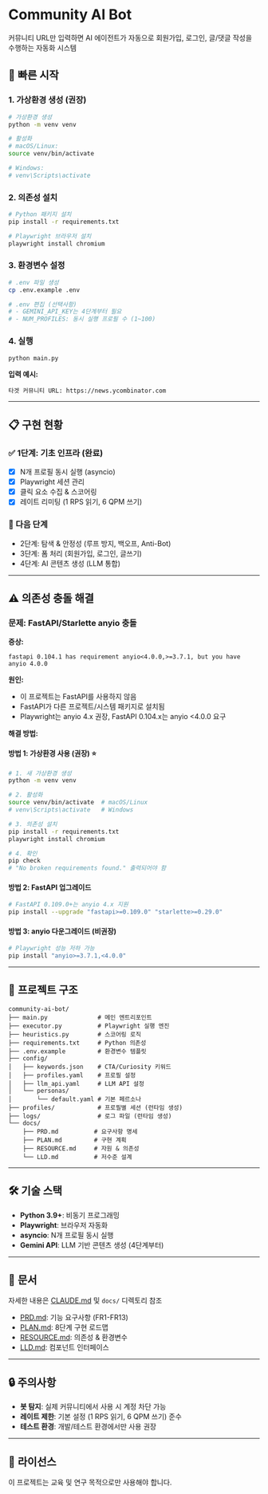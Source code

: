 # Community AI Bot

커뮤니티 URL만 입력하면 AI 에이전트가 자동으로 회원가입, 로그인, 글/댓글 작성을 수행하는 자동화 시스템

## 🚀 빠른 시작

### 1. 가상환경 생성 (권장)

```bash
# 가상환경 생성
python -m venv venv

# 활성화
# macOS/Linux:
source venv/bin/activate

# Windows:
# venv\Scripts\activate
```

### 2. 의존성 설치

```bash
# Python 패키지 설치
pip install -r requirements.txt

# Playwright 브라우저 설치
playwright install chromium
```

### 3. 환경변수 설정

```bash
# .env 파일 생성
cp .env.example .env

# .env 편집 (선택사항)
# - GEMINI_API_KEY는 4단계부터 필요
# - NUM_PROFILES: 동시 실행 프로필 수 (1~100)
```

### 4. 실행

```bash
python main.py
```

**입력 예시:**
```
타겟 커뮤니티 URL: https://news.ycombinator.com
```

---

## 📋 구현 현황

### ✅ 1단계: 기초 인프라 (완료)
- [x] N개 프로필 동시 실행 (asyncio)
- [x] Playwright 세션 관리
- [x] 클릭 요소 수집 & 스코어링
- [x] 레이트 리미팅 (1 RPS 읽기, 6 QPM 쓰기)

### 🚧 다음 단계
- 2단계: 탐색 & 안정성 (루프 방지, 백오프, Anti-Bot)
- 3단계: 폼 처리 (회원가입, 로그인, 글쓰기)
- 4단계: AI 콘텐츠 생성 (LLM 통합)

---

## ⚠️ 의존성 충돌 해결

### 문제: FastAPI/Starlette anyio 충돌

**증상:**
```
fastapi 0.104.1 has requirement anyio<4.0.0,>=3.7.1, but you have anyio 4.0.0
```

**원인:**
- 이 프로젝트는 FastAPI를 사용하지 않음
- FastAPI가 다른 프로젝트/시스템 패키지로 설치됨
- Playwright는 anyio 4.x 권장, FastAPI 0.104.x는 anyio <4.0.0 요구

**해결 방법:**

#### 방법 1: 가상환경 사용 (권장) ⭐

```bash
# 1. 새 가상환경 생성
python -m venv venv

# 2. 활성화
source venv/bin/activate  # macOS/Linux
# venv\Scripts\activate   # Windows

# 3. 의존성 설치
pip install -r requirements.txt
playwright install chromium

# 4. 확인
pip check
# "No broken requirements found." 출력되어야 함
```

#### 방법 2: FastAPI 업그레이드

```bash
# FastAPI 0.109.0+는 anyio 4.x 지원
pip install --upgrade "fastapi>=0.109.0" "starlette>=0.29.0"
```

#### 방법 3: anyio 다운그레이드 (비권장)

```bash
# Playwright 성능 저하 가능
pip install "anyio>=3.7.1,<4.0.0"
```

---

## 📂 프로젝트 구조

```
community-ai-bot/
├── main.py              # 메인 엔트리포인트
├── executor.py          # Playwright 실행 엔진
├── heuristics.py        # 스코어링 로직
├── requirements.txt     # Python 의존성
├── .env.example         # 환경변수 템플릿
├── config/
│   ├── keywords.json    # CTA/Curiosity 키워드
│   ├── profiles.yaml    # 프로필 설정
│   ├── llm_api.yaml     # LLM API 설정
│   └── personas/
│       └── default.yaml # 기본 페르소나
├── profiles/            # 프로필별 세션 (런타임 생성)
├── logs/                # 로그 파일 (런타임 생성)
└── docs/
    ├── PRD.md          # 요구사항 명세
    ├── PLAN.md         # 구현 계획
    ├── RESOURCE.md     # 자원 & 의존성
    └── LLD.md          # 저수준 설계
```

---

## 🛠️ 기술 스택

- **Python 3.9+**: 비동기 프로그래밍
- **Playwright**: 브라우저 자동화
- **asyncio**: N개 프로필 동시 실행
- **Gemini API**: LLM 기반 콘텐츠 생성 (4단계부터)

---

## 📖 문서

자세한 내용은 [CLAUDE.md](CLAUDE.md) 및 `docs/` 디렉토리 참조

- [PRD.md](docs/PRD.md): 기능 요구사항 (FR1-FR13)
- [PLAN.md](docs/PLAN.md): 8단계 구현 로드맵
- [RESOURCE.md](docs/RESOURCE.md): 의존성 & 환경변수
- [LLD.md](docs/LLD.md): 컴포넌트 인터페이스

---

## 🔒 주의사항

- **봇 탐지**: 실제 커뮤니티에서 사용 시 계정 차단 가능
- **레이트 제한**: 기본 설정 (1 RPS 읽기, 6 QPM 쓰기) 준수
- **테스트 환경**: 개발/테스트 환경에서만 사용 권장

---

## 📝 라이선스

이 프로젝트는 교육 및 연구 목적으로만 사용해야 합니다.
